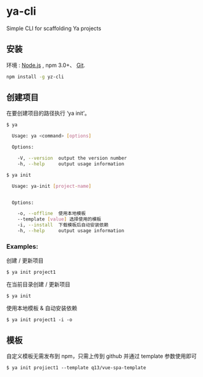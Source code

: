 # ya-cli

Simple CLI for scaffolding Ya projects

## 安装

环境 : [Node.js](https://nodejs.org/en/download/) , npm 3.0+、 [Git](https://git-scm.com/).

```bash
npm install -g yz-cli
```

## 创建项目

在要创建项目的路径执行 ‘ya init’。

```bash
$ ya

  Usage: ya <command> [options]

  Options:

    -V, --version  output the version number
    -h, --help     output usage information

$ ya init

  Usage: ya-init [project-name]


  Options:

    -o, --offline  使用本地模板
    --template [value] 选择使用的模板
    -i, --install  下载模板后自动安装依赖
    -h, --help     output usage information
```

### Examples:

创建 / 更新项目

```
$ ya init project1
```

在当前目录创建 / 更新项目

```
$ ya init
```

使用本地模板 & 自动安装依赖

```
$ ya init project1 -i -o
```

## 模板

自定义模板无需发布到 npm，只需上传到 github 并通过 template 参数使用即可

```
$ ya init projiect1 --template q13/vue-spa-template
```
